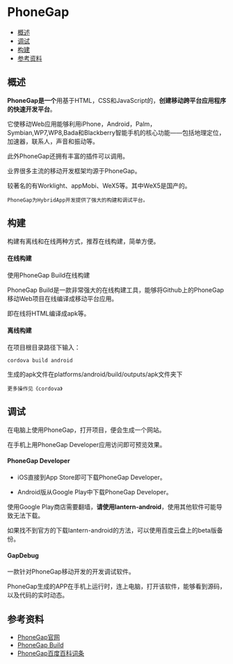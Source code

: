 # PhoneGap

* [概述](#概述)
* [调试](#调试)
* [构建](#构建)
* [参考资料](#参考资料)

## 概述

**PhoneGap是一个**用基于HTML，CSS和JavaScript的，**创建移动跨平台应用程序的快速开发平台**。

它使移动Web应用能够利用iPhone，Android，Palm，Symbian,WP7,WP8,Bada和Blackberry智能手机的核心功能——包括地理定位，加速器，联系人，声音和振动等。

此外PhoneGap还拥有丰富的插件可以调用。

业界很多主流的移动开发框架均源于PhoneGap。

较著名的有Worklight、appMobi、WeX5等。其中WeX5是国产的。

```
PhoneGap为HybridApp开发提供了强大的构建和调试平台。
```

## 构建

构建有离线和在线两种方式，推荐在线构建，简单方便。

####  在线构建

使用PhoneGap Build在线构建

PhoneGap Build是一款非常强大的在线构建工具，能够将Github上的PhoneGap移动Web项目在线编译成移动平台应用。

即在线将HTML编译成apk等。

#### 离线构建

在项目根目录路径下输入：

	cordova build android

生成的apk文件在platforms/android/build/outputs/apk文件夹下

```
更多操作见《cordova》
```

## 调试

在电脑上使用PhoneGap，打开项目，便会生成一个网站。

在手机上用PhoneGap Developer应用访问即可预览效果。

#### PhoneGap Developer

- iOS直接到App Store即可下载PhoneGap Developer。

- Android版从Google Play中下载PhoneGap Developer。

使用Google Play商店需要翻墙，**请使用lantern-android**，使用其他软件可能导致无法下载。

如果找不到官方的下载lantern-android的方法，可以使用百度云盘上的beta版备份。

#### GapDebug

一款针对PhoneGap移动开发的开发调试软件。

PhoneGap生成的APP在手机上运行时，连上电脑，打开该软件，能够看到源码，以及代码的实时动态。

## 参考资料

- [PhoneGap官网](http://phonegap.com/)
- [PhoneGap Build](https://build.phonegap.com/apps)
- [PhoneGap百度百科词条](http://baike.baidu.com/link?url=uPq1YgbpfeI6r2fKCGDk02GKxNczIkfPqw-fnaef45D0Sdl_ziUQLVhtwP53W3pAjMPNa5mQqXkS0qwnlkTEqK)

